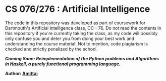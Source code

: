 # CS 076/276 : Artificial Intelligence

The code in this repository was developed as part of coursework for Dartmouth's Artificial Intelligence class, CC - 76. Do not read the contents in this repository if you're currently taking the class, as my code will possibly only confuse you and deter you from doing your best work and understanding the course material. Not to mention, code plagiarism is checked and strictly penalized by the school.

***Coming Soon: Reimplementation of the Python problems and Algorithms in [Haskell](https://www.haskell.org/), a purely functional programming language.***

**Author: [Amittai](https://github.com/siavava)**
